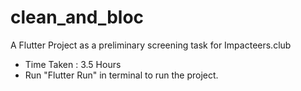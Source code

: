 # clean_and_bloc

A Flutter Project as a preliminary screening task for Impacteers.club

- Time Taken : 3.5 Hours
- Run "Flutter Run" in terminal to run the project.

